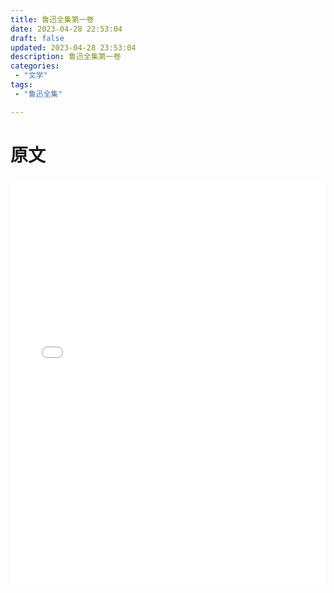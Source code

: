 ```yaml
---
title: 鲁迅全集第一卷
date: 2023-04-28 22:53:04 
draft: false
updated: 2023-04-28 23:53:04 
description: 鲁迅全集第一卷
categories:
 - "文学"
tags:
 - "鲁迅全集"

---
```


# 原文

<iframe src='/myjs/pdfjs/web/viewer.html?file=https://raw.githubusercontent.com/lwmfjc/pdfs/main/literature/luxun_quanji/01.pdf' style="padding:  0;width:100%;" marginwidth="0" frameborder="no" scrolling="no" height="650px"></iframe>

